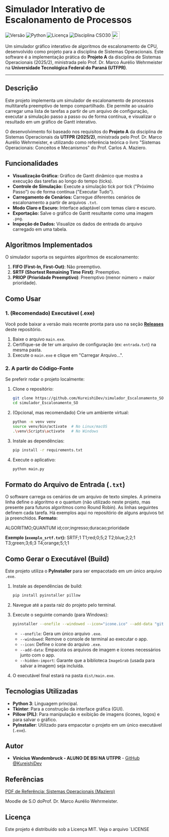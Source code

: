 #  Simulador Interativo de Escalonamento de Processos

<p>
  <img src="https://img.shields.io/badge/versão-1.5-blue" alt="Versão" valign="middle">
  <img src="https://img.shields.io/badge/Python-3.10%2B-yellow" alt="Python" valign="middle">
  <img src="https://img.shields.io/badge/Licença-MIT-lightgrey" alt="Licença" valign="middle">
  <img src="https://img.shields.io/badge/Disciplina-CSO30-blue" alt="Disciplina CSO30" valign="middle">
  
  <img src="https://upload.wikimedia.org/wikipedia/commons/thumb/0/06/UTFPR_logo.svg/2560px-UTFPR_logo.svg.png" alt="Logo UTFPR" height="25" valign="middle">
</p>

Um simulador gráfico interativo de algoritmos de escalonamento de CPU, desenvolvido como projeto para a disciplina de Sistemas Operacionais.
Este software é a implementação prática do **Projeto A** da disciplina de Sistemas Operacionais (2025/2), ministrada pelo Prof. Dr. Marco Aurélio Wehrmeister na **Universidade Tecnológica Federal do Paraná (UTFPR)**.


---

##  Descrição

Este projeto implementa um simulador de escalonamento de processos multitarefa preemptivo de tempo compartilhado. Ele permite ao usuário carregar uma lista de tarefas a partir de um arquivo de configuração, executar a simulação passo a passo ou de forma contínua, e visualizar o resultado em um gráfico de Gantt interativo.

O desenvolvimento foi baseado nos requisitos do **Projeto A** da disciplina de Sistemas Operacionais da **UTFPR (2025/2)**, ministrada pelo Prof. Dr. Marco Aurélio Wehrmeister, e utilizando como referência teórica o livro "Sistemas Operacionais: Conceitos e Mecanismos" do Prof. Carlos A. Maziero.

##  Funcionalidades

* **Visualização Gráfica:** Gráfico de Gantt dinâmico que mostra a execução das tarefas ao longo do tempo (ticks).
* **Controle de Simulação:** Execute a simulação tick por tick ("Próximo Passo") ou de forma contínua ("Executar Tudo").
* **Carregamento de Cenários:** Carregue diferentes cenários de escalonamento a partir de arquivos `.txt`.
* **Modo Claro e Escuro:** Interface adaptável com temas claro e escuro.
* **Exportação:** Salve o gráfico de Gantt resultante como uma imagem `.png`.
* **Inspeção de Dados:** Visualize os dados de entrada do arquivo carregado em uma tabela.

##  Algoritmos Implementados

O simulador suporta os seguintes algoritmos de escalonamento:

1.  **FIFO (First-In, First-Out)**: Não preemptivo.
2.  **SRTF (Shortest Remaining Time First)**: Preemptivo.
3.  **PRIOP (Prioridade Preemptivo)**: Preemptivo (menor número = maior prioridade).

##  Como Usar

### 1. (Recomendado) Executável (.exe)

Você pode baixar a versão mais recente pronta para uso na seção **[Releases](https://github.com/KureishiDev/simulador_Escalonamento_SO/releases)** deste repositório.

1.  Baixe o arquivo `main.exe`.
2.  Certifique-se de ter um arquivo de configuração (ex: `entrada.txt`) na mesma pasta.
3.  Execute o `main.exe` e clique em "Carregar Arquivo...".

### 2. A partir do Código-Fonte

Se preferir rodar o projeto localmente:

1.  Clone o repositório:
    ```bash
    git clone https://github.com/KureishiDev/simulador_Escalonamento_SO.git
    cd simulador_Escalonamento_SO
    ```
2.  (Opcional, mas recomendado) Crie um ambiente virtual:
    ```bash
    python -m venv venv
    source venv/bin/activate  # No Linux/macOS
    .\venv\Scripts\activate   # No Windows
    ```
3.  Instale as dependências:
    ```bash
    pip install -r requirements.txt
    ```
4.  Execute o aplicativo:
    ```bash
    python main.py
    ```

##  Formato do Arquivo de Entrada (`.txt`)

O software carrega os cenários de um arquivo de texto simples. A primeira linha define o algoritmo e o quantum (não utilizado neste projeto, mas presente para futuros algoritmos como Round Robin). As linhas seguintes definem cada tarefa.
Há exemplos aqui no repositório de alguns arquivos txt ja preenchidos.
**Formato:**

ALGORITMO;QUANTUM id;cor;ingresso;duracao;prioridade


**Exemplo (`exemplo_srtf.txt`):**
SRTF;1 T1;red;0;5;2 T2;blue;2;2;1 T3;green;3;6;3 T4;orange;5;1;1
## Como Gerar o Executável (Build)

Este projeto utiliza o **PyInstaller** para ser empacotado em um único arquivo `.exe`.

1.  Instale as dependências de build:
    ```bash
    pip install pyinstaller pillow
    ```
2.  Navegue até a pasta raiz do projeto pelo terminal.
3.  Execute o seguinte comando (para Windows):

    ```bash
    pyinstaller --onefile --windowed --icon="icone.ico" --add-data "github-mark-white.png;." --add-data "github-mark.png;." --add-data "todos.png;." --add-data "logo_utf.png;." --add-data "icone_janela.ico;." --hidden-import "Pillow.ImageGrab" main.py
    ```
    
    * `--onefile`: Gera um único arquivo `.exe`.
    * `--windowed`: Remove o console de terminal ao executar o app.
    * `--icon`: Define o ícone do arquivo `.exe`.
    * `--add-data`: Empacota os arquivos de imagem e ícones necessários junto com o app.
    * `--hidden-import`: Garante que a biblioteca `ImageGrab` (usada para salvar a imagem) seja incluída.

4.  O executável final estará na pasta `dist/main.exe`.


##  Tecnologias Utilizadas

* **Python 3**: Linguagem principal.
* **Tkinter**: Para a construção da interface gráfica (GUI).
* **Pillow (PIL)**: Para manipulação e exibição de imagens (ícones, logos) e para salvar o gráfico.
* **PyInstaller**: Utilizado para empacotar o projeto em um único executável (`.exe`).

##  Autor

* **Vinicius Wandembruck - ALUNO DE BSI NA UTFPR** - [GitHub @KureishiDev](https://github.com/KureishiDev)

##  Referências
[PDF de Referência: Sistemas Operacionais (Maziero)](https://wiki.inf.ufpr.br/maziero/lib/exe/fetch.php?media=socm:socm-06.pdf)


Moodle de S.O doProf. Dr. Marco Aurélio Wehrmeister.

##  Licença

Este projeto é distribuído sob a Licença MIT. Veja o arquivo `LICENSE
